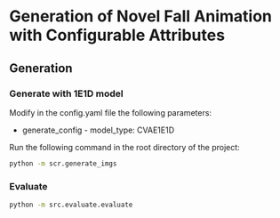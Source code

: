 # Generation of Novel Fall Animation with Configurable Attributes

## Generation
### Generate with 1E1D model
Modify in the config.yaml file the following parameters:
- generate_config - model_type: CVAE1E1D

Run the following command in the root directory of the project:
```bash
python -m scr.generate_imgs
```

### Evaluate
```bash
python -m src.evaluate.evaluate
```